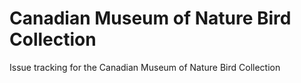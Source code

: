 # Canadian Museum of Nature Bird Collection
Issue tracking for the Canadian Museum of Nature Bird Collection
